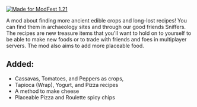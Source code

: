 [![Made for ModFest 1.21](https://raw.githubusercontent.com/ModFest/art/refs/heads/v2/badge/svg/1.21/full.svg)](https://modfest.net/1.21)

A mod about finding more ancient edible crops and long-lost recipes!
You can find them in archaeology sites and through our good friends Sniffers. The recipes are new treasure items that you'll want to hold on to yourself to be able to make new foods or to trade with friends and foes in multiplayer servers. The mod also aims to add more placeable food.

## Added:
- Cassavas, Tomatoes, and Peppers as crops,
- Tapioca (Wrap), Yogurt, and Pizza recipes
- A method to make cheese
- Placeable Pizza and Roulette spicy chips